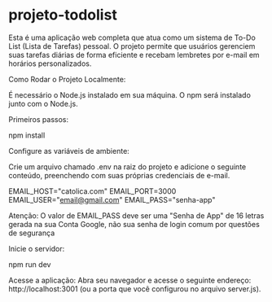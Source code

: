 # projeto-todolist

Esta é uma aplicação web completa que atua como um sistema de To-Do List (Lista de Tarefas) pessoal. O projeto permite que usuários gerenciem suas tarefas diárias de forma eficiente e recebam lembretes por e-mail em horários personalizados.

Como Rodar o Projeto Localmente:

É necessário o Node.js instalado em sua máquina. O npm será instalado junto com o Node.js.

Primeiros passos:

npm install

Configure as variáveis de ambiente:

Crie um arquivo chamado .env na raiz do projeto e adicione o seguinte conteúdo, preenchendo com suas próprias credenciais de e-mail.

EMAIL_HOST="catolica.com"
EMAIL_PORT=3000
EMAIL_USER="email@gmail.com"
EMAIL_PASS="senha-app"

Atenção: O valor de EMAIL_PASS deve ser uma "Senha de App" de 16 letras gerada na sua Conta Google, não sua senha de login comum por questões de segurança

Inicie o servidor:

npm run dev

Acesse a aplicação:
Abra seu navegador e acesse o seguinte endereço:
http://localhost:3001 (ou a porta que você configurou no arquivo server.js).